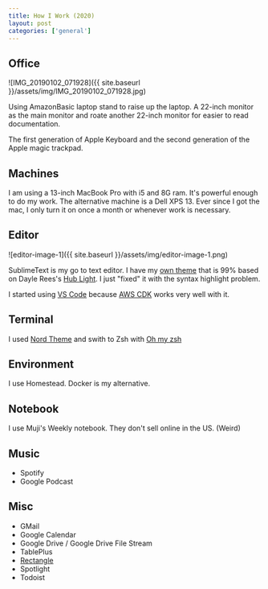 ```yaml
---
title: How I Work (2020)
layout: post
categories: ['general']
---
```

## Office

![IMG_20190102_071928]({{ site.baseurl }}/assets/img/IMG_20190102_071928.jpg)

Using AmazonBasic laptop stand to raise up the laptop. A 22-inch monitor as the main monitor and roate another 22-inch monitor for easier to read documentation. 

The first generation of Apple Keyboard and the second generation of the Apple magic trackpad. 

## Machines

I am using a 13-inch MacBook Pro with i5 and 8G ram. It's powerful enough to do my work. The alternative machine is a Dell XPS 13. Ever since I got the mac, I only turn it on once a month or whenever work is necessary.

## Editor 

![editor-image-1]({{ site.baseurl }}/assets/img/editor-image-1.png)

SublimeText is my go to text editor. I have my [own theme](https://github.com/builtbyeleven/eleven-sublime-theme) that is 99% based on Dayle Rees's [Hub Light](https://github.com/rainglow/sublime). I just "fixed" it with the syntax highlight problem. 

I started using [VS Code](https://code.visualstudio.com/) because [AWS CDK](https://aws.amazon.com/cdk/) works very well with it. 

## Terminal

I used [Nord Theme](https://www.nordtheme.com/) and swith to Zsh with [Oh my zsh](https://ohmyz.sh/)

## Environment

I use Homestead. Docker is my alternative. 

## Notebook

I use Muji's Weekly notebook. They don't sell online in the US. (Weird)

## Music

- Spotify
- Google Podcast

## Misc
- GMail
- Google Calendar
- Google Drive / Google Drive File Stream
- TablePlus
- [Rectangle](https://rectangleapp.com/)
- Spotlight
- Todoist
